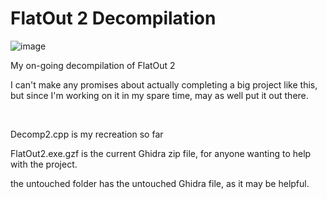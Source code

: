 # FlatOut 2 Decompilation
![image](https://github.com/ZackWilde27/FlatOut-2-decomp/assets/115175938/bf663310-558a-4638-8623-208c6d775c39)

My on-going decompilation of FlatOut 2

I can't make any promises about actually completing a big project like this, but since I'm working on it in my spare time, may as well put it out there.

<br>

Decomp2.cpp is my recreation so far

FlatOut2.exe.gzf is the current Ghidra zip file, for anyone wanting to help with the project.

the untouched folder has the untouched Ghidra file, as it may be helpful.
